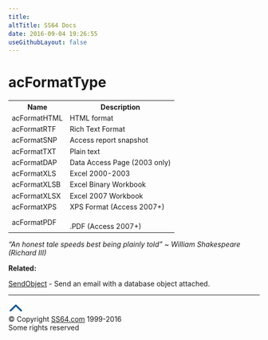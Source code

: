 ```yaml
---
title:
altTitle: SS64 Docs
date: 2016-09-04 19:26:55
useGithubLayout: false
---
```

<!-- #BeginLibraryItem "/Library/head_access.lbi" --><!-- #EndLibraryItem --><h1>acFormatType</h1>
<table>
<tbody><tr>
<th scope="col">Name</th>
<th scope="col">Description</th>
</tr>
<tr>
<td>acFormatHTML</td>
<td>HTML format</td>
</tr>
<tr>
<td>acFormatRTF</td>
<td>Rich Text Format</td>
</tr>
<tr>
<td>acFormatSNP</td>
<td>Access report snapshot</td>
</tr>
<tr>
<td>acFormatTXT</td>
<td>Plain text</td>
</tr>
<tr>
<td>acFormatDAP</td>
<td>Data Access Page (2003 only)</td>
</tr>
<tr>
<td>acFormatXLS</td>
<td>Excel 2000-2003</td>
</tr>
<tr>
<td>acFormatXLSB</td>
<td>Excel Binary Workbook</td>
</tr>
<tr>
<td>acFormatXLSX</td>
<td>Excel 2007 Workbook</td>
</tr>
<tr>
<td>acFormatXPS</td>
<td>XPS Format (Access 2007+) </td>
</tr>
<tr>
<td>acFormatPDF</td>
<td><br>
.PDF (Access 2007+) </td>
</tr>
</tbody></table>
<p class="quote"><i>“An honest tale speeds best being plainly told” ~ William Shakespeare (Richard III)</i></p>
<p><b>Related:</b></p>
<p><a href="sendobject.html">SendObject</a> -  Send an email with a database object attached.</p><!-- #BeginLibraryItem "/Library/foot_access.lbi" --><p><script async="" src="//pagead2.googlesyndication.com/pagead/js/adsbygoogle.js"></script>
<!-- access -->

<hr>
<div id="bl" class="footer"><a href="#"><img src="../images/top.png" width="30" height="22" alt="Back to the Top"></a></div>
<div id="br" class="footer, tagline">© Copyright <a href="http://ss64.com/">SS64.com</a> 1999-2016<br>
Some rights reserved</div><!-- #EndLibraryItem -->

